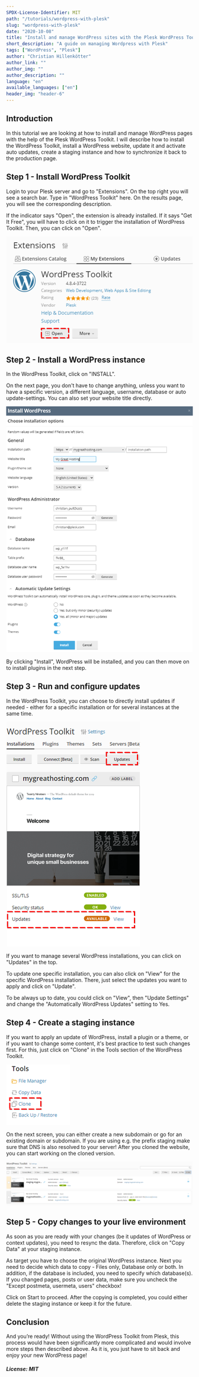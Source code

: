 ```yaml
---
SPDX-License-Identifier: MIT
path: "/tutorials/wordpress-with-plesk"
slug: "wordpress-with-plesk"
date: "2020-10-08"
title: "Install and manage WordPress sites with the Plesk WordPress Toolkit"
short_description: "A guide on managing Wordpress with Plesk"
tags: ["WordPress", "Plesk"]
author: "Christian Hillenkötter"
author_link: ""
author_img: ""
author_description: ""
language: "en"
available_languages: ["en"]
header_img: "header-6"
---
```


## Introduction

In this tutorial we are looking at how to install and manage WordPress pages with the help of the Plesk WordPress Toolkit. I will describe how to install the WordPress Toolkit, install a WordPress website, update it and activate auto updates, create a staging instance and how to synchronize it back to the production page.

## Step 1 - Install WordPress Toolkit

Login to your Plesk server and go to "Extensions". On the top right you will see a search bar. Type in "WordPress Toolkit" here. On the results page, you will see the corresponding description.

If the indicator says "Open", the extension is already installed. If it says "Get It Free", you will have to click on it to trigger the installation of WordPress Toolkit. Then, you can click on "Open".

![Extensions](images/extensions.png)

## Step 2 - Install a WordPress instance

In the WordPress Toolkit, click on "INSTALL".

On the next page, you don't have to change anything, unless you want to have a specific version, a different language, username, database or auto update-settings. You can also set your website title directly.

![Install Wordpress](images/install_wordpress.png)

By clicking "Install", WordPress will be installed, and you can then move on to install plugins in the next step.

## Step 3 - Run and configure updates

In the WordPress Toolkit, you can choose to directly install updates if needed - either for a specific installation or for several instances at the same time.

![Update](images/update.png)

If you want to manage several WordPress installations, you can click on "Updates" in the top.

To update one specific installation, you can also click on "View" for the specific WordPress installation. There, just select the updates you want to apply and click on "Update".

To be always up to date, you could click on "View", then "Update Settings" and change the "Automatically WordPress Updates" setting to Yes.

## Step 4 - Create a staging instance

If you want to apply an update of WordPress, install a plugin or a theme, or if you want to change some content, it's best practice to test such changes first. For this, just click on "Clone" in the Tools section of the WordPress Toolkit.

![Clone](images/clone.png)

On the next screen, you can either create a new subdomain or go for an existing domain or subdomain. If you are using e.g. the prefix staging make sure that DNS is also resolved to your server! After you cloned the website, you can start working on the cloned version.

![Cloned View](images/cloned_view.png)

## Step 5 - Copy changes to your live environment

As soon as you are ready with your changes (be it updates of WordPress or context updates), you need to resync the data. Therefore, click on "Copy Data" at your staging instance.

As target you have to choose the original WordPress instance. Next you need to decide which data to copy - Files only, Database only or both. In addition, if the database is included, you need to specify which database(s). If you changed pages, posts or user data, make sure you uncheck the "Except postmeta, usermeta, users" checkbox!

Click on Start to proceed. After the copying is completed, you could either delete the staging instance or keep it for the future.

## Conclusion

And you’re ready! Without using the WordPress Toolkit from Plesk, this process would have been significantly more complicated and would involve more steps then described above. As it is, you just have to sit back and enjoy your new WordPress page!

##### License: MIT

<!--

Contributor's Certificate of Origin

By making a contribution to this project, I certify that:

(a) The contribution was created in whole or in part by me and I have
    the right to submit it under the license indicated in the file; or

(b) The contribution is based upon previous work that, to the best of my
    knowledge, is covered under an appropriate license and I have the
    right under that license to submit that work with modifications,
    whether created in whole or in part by me, under the same license
    (unless I am permitted to submit under a different license), as
    indicated in the file; or

(c) The contribution was provided directly to me by some other person
    who certified (a), (b) or (c) and I have not modified it.

(d) I understand and agree that this project and the contribution are
    public and that a record of the contribution (including all personal
    information I submit with it, including my sign-off) is maintained
    indefinitely and may be redistributed consistent with this project
    or the license(s) involved.

Signed-off-by: Christian Hillenkötter

-->
